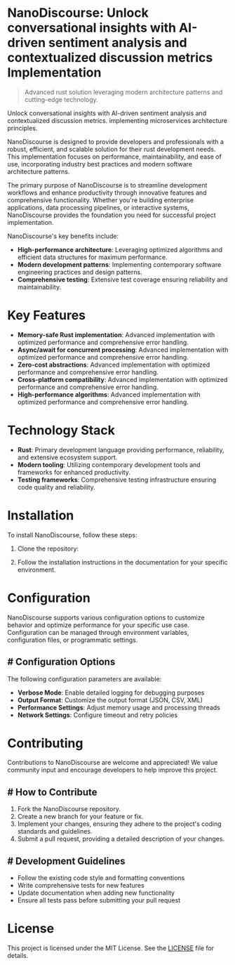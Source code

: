 <!-- fallback_NanoDiscourse_20250802213805_58902 -->

# NanoDiscourse: Unlock conversational insights with AI-driven sentiment analysis and contextualized discussion metrics Implementation
> Advanced rust solution leveraging modern architecture patterns and cutting-edge technology.

Unlock conversational insights with AI-driven sentiment analysis and contextualized discussion metrics. implementing microservices architecture principles.

NanoDiscourse is designed to provide developers and professionals with a robust, efficient, and scalable solution for their rust development needs. This implementation focuses on performance, maintainability, and ease of use, incorporating industry best practices and modern software architecture patterns.

The primary purpose of NanoDiscourse is to streamline development workflows and enhance productivity through innovative features and comprehensive functionality. Whether you're building enterprise applications, data processing pipelines, or interactive systems, NanoDiscourse provides the foundation you need for successful project implementation.

NanoDiscourse's key benefits include:

* **High-performance architecture**: Leveraging optimized algorithms and efficient data structures for maximum performance.
* **Modern development patterns**: Implementing contemporary software engineering practices and design patterns.
* **Comprehensive testing**: Extensive test coverage ensuring reliability and maintainability.

# Key Features

* **Memory-safe Rust implementation**: Advanced implementation with optimized performance and comprehensive error handling.
* **Async/await for concurrent processing**: Advanced implementation with optimized performance and comprehensive error handling.
* **Zero-cost abstractions**: Advanced implementation with optimized performance and comprehensive error handling.
* **Cross-platform compatibility**: Advanced implementation with optimized performance and comprehensive error handling.
* **High-performance algorithms**: Advanced implementation with optimized performance and comprehensive error handling.

# Technology Stack

* **Rust**: Primary development language providing performance, reliability, and extensive ecosystem support.
* **Modern tooling**: Utilizing contemporary development tools and frameworks for enhanced productivity.
* **Testing frameworks**: Comprehensive testing infrastructure ensuring code quality and reliability.

# Installation

To install NanoDiscourse, follow these steps:

1. Clone the repository:


2. Follow the installation instructions in the documentation for your specific environment.

# Configuration

NanoDiscourse supports various configuration options to customize behavior and optimize performance for your specific use case. Configuration can be managed through environment variables, configuration files, or programmatic settings.

## # Configuration Options

The following configuration parameters are available:

* **Verbose Mode**: Enable detailed logging for debugging purposes
* **Output Format**: Customize the output format (JSON, CSV, XML)
* **Performance Settings**: Adjust memory usage and processing threads
* **Network Settings**: Configure timeout and retry policies

# Contributing

Contributions to NanoDiscourse are welcome and appreciated! We value community input and encourage developers to help improve this project.

## # How to Contribute

1. Fork the NanoDiscourse repository.
2. Create a new branch for your feature or fix.
3. Implement your changes, ensuring they adhere to the project's coding standards and guidelines.
4. Submit a pull request, providing a detailed description of your changes.

## # Development Guidelines

* Follow the existing code style and formatting conventions
* Write comprehensive tests for new features
* Update documentation when adding new functionality
* Ensure all tests pass before submitting your pull request

# License

This project is licensed under the MIT License. See the [LICENSE](https://github.com/cerenyilmazjinx/NanoDiscourse/blob/main/LICENSE) file for details.
